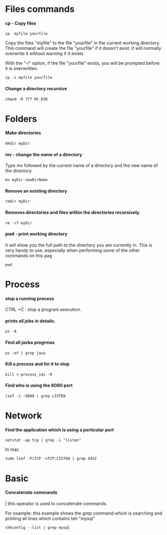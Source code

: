 
# Files commands


#### cp - Copy files

```
cp  myfile yourfile
```
Copy the files "myfile" to the file "yourfile" in the current working directory. This command will create the file "yourfile" if it doesn't exist. It will normally overwrite it without warning if it exists.

With the "-i" option, if the file "yourfile" exists, you will be prompted before it is overwritten.
```
cp -i myfile yourfile
```

#### Change a directory recursive

```
chmod -R 777 MY_DIR
```

# Folders

#### Make directories
```
mkdir myDir
```

#### mv - change the name of a directory
Type mv followed by the current name of a directory and the new name of the directory.

```
mv myDir newDirName
```

#### Remove an existing directory
```
rmdir myDir
```

#### Removes directories and files within the directories recursively.
```
rm -rf myDir
```

#### pwd - print working directory
It will show you the full path to the directory you are currently in. This is very handy to use, especially when performing some of the other commands on this pag

```
pwd
```

# Process 

#### stop a running process 
CTRL +C : stop a program execution.


#### prints all jobs in details.	

```
ps -A 
```

#### Find all javba progrmas

```
ps -ef | grep java
```

#### Kill a process and for it to stop 

```
kill + process_ids -9 
```


#### Find who is using the 8080 port

```
lsof -i :8080 | grep LISTEN
```

# Network

#### Find the application which is using a particular port 

```
netstat -ap tcp | grep -i "listen"
```

In mac

```
sudo lsof -PiTCP -sTCP:LISTEN | grep 4452
```

# Basic

#### Concatenate commands 

| this operator is used to concatenate commands.


For example: this example shows the grep command which is searching and printing all lines which contains teh "mysql"
```
chkconfig --list | grep mysql 
```

